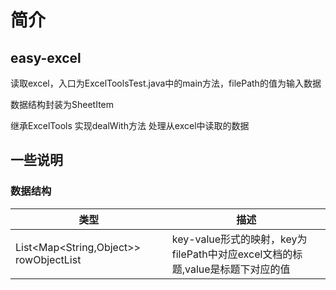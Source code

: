 # 简介

## easy-excel

读取excel，入口为ExcelToolsTest.java中的main方法，filePath的值为输入数据

数据结构封装为SheetItem

继承ExcelTools 实现dealWith方法 处理从excel中读取的数据


## 一些说明

### 数据结构

| 类型 | 描述 | 
| ------ | ------ | 
| List<Map<String,Object>> rowObjectList | key-value形式的映射，key为filePath中对应excel文档的标题,value是标题下对应的值 |

